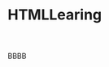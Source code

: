 # HTMLLearing
<html>
<header>
<title>AAAAAAAA</title>
</header>
<body>
<div>
<span>BBBB</span>
</div>
</body>
</html>
